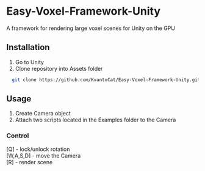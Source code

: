 
# Easy-Voxel-Framework-Unity

A framework for rendering large voxel scenes for Unity on the GPU

## Installation

1. Go to Unity
2. Clone repository into Assets folder

```bash
  git clone https://github.com/KvantoCat/Easy-Voxel-Framework-Unity.git
```

## Usage

1. Create Camera object
2. Attach two scripts located in the Examples folder to the Camera

### Control

[Q]	- lock/unlock rotation  
[W,A,S,D] - move the Camera  
[R] - render scene
